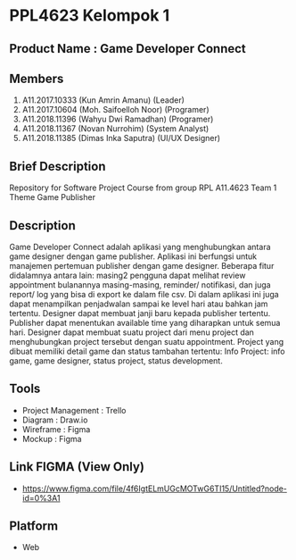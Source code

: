 # PPL4623 Kelompok 1

## Product Name : Game Developer Connect

## Members

1. A11.2017.10333 (Kun Amrin Amanu) (Leader)
2. A11.2017.10604 (Moh. Saifoelloh Noor) (Programer)
3. A11.2018.11396 (Wahyu Dwi Ramadhan) (Programer)
4. A11.2018.11367 (Novan Nurrohim) (System Analyst)
5. A11.2018.11385 (Dimas Inka Saputra) (UI/UX Designer)

## Brief Description

Repository for Software Project Course from group RPL A11.4623 Team 1 Theme Game Publisher

## Description

Game Developer Connect adalah aplikasi yang menghubungkan antara game designer dengan game publisher. Aplikasi ini berfungsi untuk manajemen pertemuan publisher dengan game designer. Beberapa fitur didalamnya antara lain: masing2 pengguna dapat melihat review appointment bulanannya masing-masing, reminder/ notifikasi, dan juga report/ log yang bisa di export ke dalam file csv. Di dalam aplikasi ini juga dapat menampilkan penjadwalan sampai ke level hari atau bahkan jam tertentu. Designer dapat membuat janji baru kepada publisher tertentu. Publisher dapat menentukan available time yang diharapkan untuk semua hari. Designer dapat membuat suatu project dari menu project dan menghubungkan project tersebut dengan suatu appointment. Project yang dibuat memiliki detail game dan status tambahan tertentu: Info Project: info game, game designer, status project, status development. 

## Tools
- Project Management : Trello
- Diagram : Draw.io
- Wireframe : Figma
- Mockup : Figma

## Link FIGMA (View Only)
- https://www.figma.com/file/4f6IgtELmUGcMOTwG6TI15/Untitled?node-id=0%3A1

## Platform 
- Web
